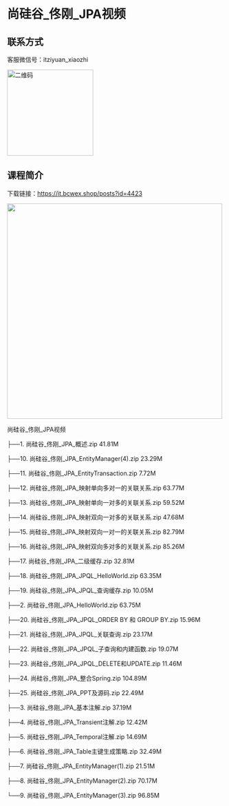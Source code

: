 # 尚硅谷_佟刚_JPA视频

## 联系方式

客服微信号：itziyuan_xiaozhi

<img src="https://ziyuanyun.oss-cn-guangzhou.aliyuncs.com/common/20240614073449/666b82192834a.jpg" width="200" height="200" alt="二维码">

## 课程简介

下载链接：https://it.bcwex.shop/posts?id=4423

<img src="https://ziyuanyun.oss-cn-guangzhou.aliyuncs.com/yun/20240908073013/66dce2051a063.jpg" width="500" alt="">

  

 尚硅谷_佟刚_JPA视频

 ├──1. 尚硅谷_佟刚_JPA_概述.zip 41.81M

 ├──10. 尚硅谷_佟刚_JPA_EntityManager(4).zip 23.29M

 ├──11. 尚硅谷_佟刚_JPA_EntityTransaction.zip 7.72M

 ├──12. 尚硅谷_佟刚_JPA_映射单向多对一的关联关系.zip 63.77M

 ├──13. 尚硅谷_佟刚_JPA_映射单向一对多的关联关系.zip 59.52M

 ├──14. 尚硅谷_佟刚_JPA_映射双向一对多的关联关系.zip 47.68M

 ├──15. 尚硅谷_佟刚_JPA_映射双向一对一的关联关系.zip 82.79M

 ├──16. 尚硅谷_佟刚_JPA_映射双向多对多的关联关系.zip 85.26M

 ├──17. 尚硅谷_佟刚_JPA_二级缓存.zip 32.81M

 ├──18. 尚硅谷_佟刚_JPA_JPQL_HelloWorld.zip 63.35M

 ├──19. 尚硅谷_佟刚_JPA_JPQL_查询缓存.zip 10.05M

 ├──2. 尚硅谷_佟刚_JPA_HelloWorld.zip 63.75M

 ├──20. 尚硅谷_佟刚_JPA_JPQL_ORDER BY 和 GROUP BY.zip 15.96M

 ├──21. 尚硅谷_佟刚_JPA_JPQL_关联查询.zip 23.17M

 ├──22. 尚硅谷_佟刚_JPA_JPQL_子查询和内建函数.zip 19.07M

 ├──23. 尚硅谷_佟刚_JPA_JPQL_DELETE和UPDATE.zip 11.46M

 ├──24. 尚硅谷_佟刚_JPA_整合Spring.zip 104.89M

 ├──25. 尚硅谷_佟刚_JPA_PPT及源码.zip 22.49M

 ├──3. 尚硅谷_佟刚_JPA_基本注解.zip 37.19M

 ├──4. 尚硅谷_佟刚_JPA_Transient注解.zip 12.42M

 ├──5. 尚硅谷_佟刚_JPA_Temporal注解.zip 14.69M

 ├──6. 尚硅谷_佟刚_JPA_Table主键生成策略.zip 32.49M

 ├──7. 尚硅谷_佟刚_JPA_EntityManager(1).zip 21.51M

 ├──8. 尚硅谷_佟刚_JPA_EntityManager(2).zip 70.17M

 └──9. 尚硅谷_佟刚_JPA_EntityManager(3).zip 96.85M

  